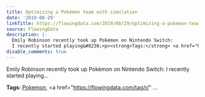 ```yaml
---
title: Optimizing a Pokémon team with simulation
date: '2019-08-29'
linkTitle: https://flowingdata.com/2019/08/29/optimizing-a-pokemon-team-with-simulation/
source: FlowingData
description: |-
  Emily Robinson recently took up Pokémon on Nintendo Switch:
  I recently started playing&#8230;<p><strong>Tags:</strong> <a href="https://flowingdata.com/tag/pokemon/" rel="tag">Pokemon</a>, <a href="https://flowingdata.com/tag/r/" ...
disable_comments: true
---
```

Emily Robinson recently took up Pokémon on Nintendo Switch:
I recently started playing&#8230;<p><strong>Tags:</strong> <a href="https://flowingdata.com/tag/pokemon/" rel="tag">Pokemon</a>, <a href="https://flowingdata.com/tag/r/" ...